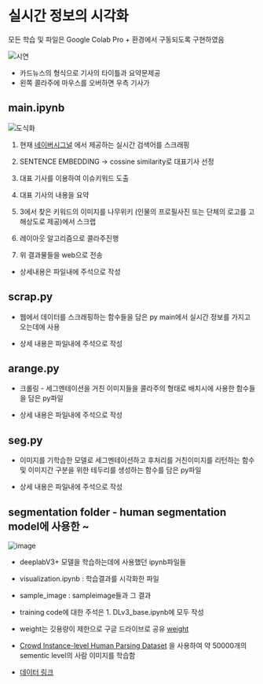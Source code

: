 # 실시간 정보의 시각화 

모든 학습 및 파일은 Google Colab Pro + 환경에서 구동되도록 구현하였음


![시연](https://user-images.githubusercontent.com/102151612/186908419-2406ee04-3d4b-4944-9324-09ff0323daea.png)


- 카드뉴스의 형식으로 기사의 타이틀과 요약문제공
- 왼쪽 콜라주에 마우스를 오버하면 우측 기사가 

## main.ipynb



![도식화](https://user-images.githubusercontent.com/102151612/186887076-ec0e6c2e-e211-4c57-9603-30408e2275f9.png)


1. 현재 [네이버시그널](https://www.signal.bz/) 에서 제공하는 실시간 검색어를 스크래핑

2. SENTENCE EMBEDDING -> cossine similarity로 대표기사 선정

3. 대표 기사를 이용하여 이슈키워드 도출

4. 대표 기사의 내용을 요약

5. 3에서 찾은 키워드의 이미지를 나무위키 (인물의 프로필사진 또는 단체의 로고를 고해상도로 제공)에서 스크랩

6. 레이아웃 알고리즘으로 콜라주진행

7. 위 결과물들을 web으로 전송

* 상세내용은 파일내에 주석으로 작성

## scrap.py

- 웹에서 데이터를 스크래핑하는 함수들을 담은 py main에서 실시간 정보를 가지고오는데에 사용

- 상세 내용은 파일내에 주석으로 작성

## arange.py

- 크롤링 - 세그멘테이션을 거친 이미지들을 콜라주의 형태로 배치시에 사용한 함수들을 담은 py파일

- 상세 내용은 파일내에 주석으로 작성

## seg.py

- 이미지를 기학습한 모델로 세그멘테이션하고 후처리를 거친이미지를 리턴하는 함수 및 
  이미지간 구분을 위한 테두리를 생성하는 함수를 담은 py파일

- 상세 내용은 파일내에 주석으로 작성

## segmentation folder - human segmentation model에 사용한 ~

![image](https://user-images.githubusercontent.com/102151612/186291825-5ae6f6d2-db7a-4b5b-b0f5-e3d3ce73e58c.png)

- deeplabV3+ 모델을 학습하는데에 사용했던 ipynb파일들

- visualization.ipynb : 학습결과를 시각화한 파일

- sample_image : sampleimage들과 그 결과

- training code에 대한 주석은 1. DLv3_base.ipynb에 모두 작성

- weight는 깃용량이 제한으로 구글 드라이브로 공유 [weight](https://drive.google.com/file/d/1ZfHykt-hw3qDvk8GV2qfeGooNc6fu2qx/view?usp=sharing)

- [Crowd Instance-level Human Parsing Dataset](https://arxiv.org/abs/1811.12596) 을 사용하여 약 50000개의 sementic level의 사람 이미지를 학습함
- [데이터 링크](https://drive.google.com/uc?id=1B9A9UCJYMwTL4oBEo4RZfbMZMaZhKJaz)
